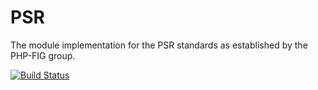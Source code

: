 # PSR

The module implementation for the PSR standards as established by the PHP-FIG group.

[![Build Status](https://travis-ci.org/sergeyklay/psr.svg?branch=master)](https://travis-ci.org/sergeyklay/psr)
